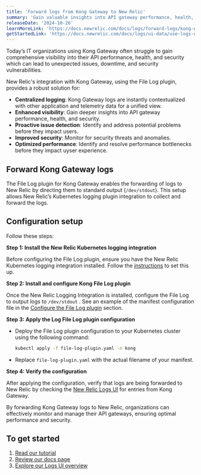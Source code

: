 ```yaml
---
title: 'Forward logs from Kong Gateway to New Relic'
summary: 'Gain valuable insights into API gateway performance, health, security, and usage'
releaseDate: '2024-10-26'
learnMoreLink: 'https://docs.newrelic.com/docs/logs/forward-logs/kong-gateway/'
getStartedLink: 'https://docs.newrelic.com/docs/logs/ui-data/use-logs-ui/'
---
```


Today’s IT organizations using Kong Gateway often struggle to gain comprehensive visibility into their API performance, health, and security which can lead to unexpected issues, downtime, and security vulnerabilities.

New Relic's integration with Kong Gateway, using the File Log plugin, provides a robust solution for:

- **Centralized logging**: Kong Gateway logs are instantly contextualized with other application and telemetry data for a unified view.
- **Enhanced visibility**: Gain deeper insights into API gateway performance, health, and security.
- **Proactive issue detection**: Identify and address potential problems before they impact users.
- **Improved security**: Monitor for security threats and anomalies.
- **Optimized performance**: Identify and resolve performance bottlenecks before they impact uyser experience.

## Forward Kong Gateway logs

The File Log plugin for Kong Gateway enables the forwarding of logs to New Relic by directing them to standard output (`/dev/stdout`). This setup allows New Relic’s Kubernetes logging plugin integration to collect and forward the logs.

## Configuration setup

Follow these steps:

**Step 1: Install the New Relic Kubernetes logging integration**

  Before configuring the File Log plugin, ensure you have the New Relic Kubernetes logging integration installed. Follow the [instructions](https://docs.newrelic.com/docs/logs/forward-logs/kubernetes-plugin-log-forwarding) to set this up.

**Step 2: Install and configure Kong File Log plugin**

Once the New Relic Logging Integration is installed, configure the File Log to output logs to `/dev/stdout` . See an example of the manifest configuration file in the [Configure the File Log plugin](https://docs.newrelic.com/docs/logs/forward-logs/kong-gateway/#install-config-filelog) section.

**Step 3: Apply the Log File Log plugin configuration**

   * Deploy the File Log plugin configuration to your Kubernetes cluster using the following command:

        ```bash
        kubectl apply -f file-log-plugin.yaml -n kong
        ```

   * Replace `file-log-plugin.yaml` with the actual filename of your manifest.

**Step 4: Verify the configuration**

  After applying the configuration, verify that logs are being forwarded to New Relic by checking the [New Relic Logs UI](https://one.newrelic.com/launcher/logger.log-launcher) for entries from Kong Gateway.

  By forwarding Kong Gateway logs to New Relic, organizations can effectively monitor and manage their API gateways, ensuring optimal performance and security.

## To get started

1. [Read our tutorial](https://docs.newrelic.com/docs/tutorial-manage-large-log-volume/get-started-managing-large-logs/)
2. [Review our docs page](https://docs.newrelic.com/docs/logs/forward-logs/kong-gateway/)
3. [Explore our Logs UI overview](https://docs.newrelic.com/docs/logs/ui-data/use-logs-ui/)

